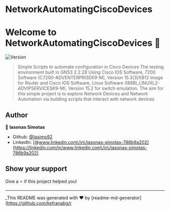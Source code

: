 # NetworkAutomatingCiscoDevices
# Welcome to NetworkAutomatingCiscoDevices 👋
![Version](https://img.shields.io/badge/version-PA1-blue.svg?cacheSeconds=2592000)

> Simple Scripts to automate configuration in Cisco Devices
> The testing environment built in GNS3 2.2.28 Using Cisco IOS Software, 7200 Software (C7200-ADVENTERPRISEK9-M), Version 15.3(3)XB12 Image for Router and Cisco IOS Software, Linux Software (I86BI_LINUXL2-ADVIPSERVICESK9-M), Version 15.2 for switch emulation. The aim for this simple project is to explore Network Devices and Network Automation via building scripts that interact with network devices

## Author

👤 **Iasonas Simotas**

* Github: [@Iasimo92](https://github.com/Iasimo92)
* LinkedIn: [@www.linkedin.com\/in\/iasonas-simotas-786b9a202](https://linkedin.com/in/www.linkedin.com\/in\/iasonas-simotas-786b9a202)

## Show your support

Give a ⭐️ if this project helped you!


***
_This README was generated with ❤️ by [readme-md-generator](https://github.com/kefranabg/r
